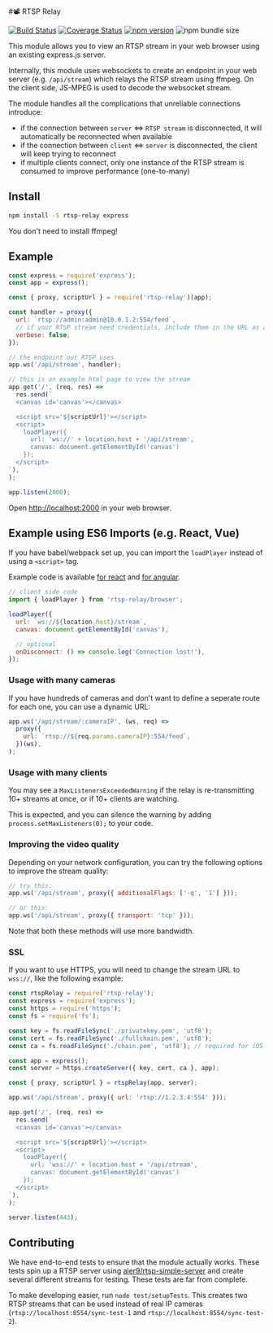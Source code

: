#📽 RTSP Relay

[![Build Status](https://github.com/k-yle/rtsp-relay/workflows/build/badge.svg)](https://github.com/k-yle/rtsp-relay/actions)
[![Coverage Status](https://coveralls.io/repos/github/k-yle/rtsp-relay/badge.svg?branch=main)](https://coveralls.io/github/k-yle/rtsp-relay?branch=main)
[![npm version](https://badge.fury.io/js/rtsp-relay.svg)](https://badge.fury.io/js/rtsp-relay)
![npm bundle size](https://img.shields.io/bundlephobia/minzip/rtsp-relay)

This module allows you to view an RTSP stream in your web browser using an existing express.js server.

Internally, this module uses websockets to create an endpoint in your web server (e.g. `/api/stream`) which relays the RTSP stream using ffmpeg. On the client side, JS-MPEG is used to decode the websocket stream.

The module handles all the complications that unreliable connections introduce:

- if the connection between `server` <=> `RTSP stream` is disconnected, it will automatically be reconnected when available
- if the connection between `client` <=> `server` is disconnected, the client will keep trying to reconnect
- if multiple clients connect, only one instance of the RTSP stream is consumed to improve performance (one-to-many)

## Install

```sh
npm install -S rtsp-relay express
```

You don't need to install ffmpeg!

## Example

```js
const express = require('express');
const app = express();

const { proxy, scriptUrl } = require('rtsp-relay')(app);

const handler = proxy({
  url: `rtsp://admin:admin@10.0.1.2:554/feed`,
  // if your RTSP stream need credentials, include them in the URL as above
  verbose: false,
});

// the endpoint our RTSP uses
app.ws('/api/stream', handler);

// this is an example html page to view the stream
app.get('/', (req, res) =>
  res.send(`
  <canvas id='canvas'></canvas>

  <script src='${scriptUrl}'></script>
  <script>
    loadPlayer({
      url: 'ws://' + location.host + '/api/stream',
      canvas: document.getElementById('canvas')
    });
  </script>
`),
);

app.listen(2000);
```

Open [http://localhost:2000](http://localhost:2000) in your web browser.

## Example using ES6 Imports (e.g. React, Vue)

If you have babel/webpack set up, you can import the `loadPlayer` instead of using a `<script>` tag.

Example code is available [for react](examples/react.md) and [for angular](examples/angular.md).

```js
// client side code
import { loadPlayer } from 'rtsp-relay/browser';

loadPlayer({
  url: `ws://${location.host}/stream`,
  canvas: document.getElementById('canvas'),

  // optional
  onDisconnect: () => console.log('Connection lost!'),
});
```

### Usage with many cameras

If you have hundreds of cameras and don't want to define a seperate route for each one, you can use a dynamic URL:

```js
app.ws('/api/stream/:cameraIP', (ws, req) =>
  proxy({
    url: `rtsp://${req.params.cameraIP}:554/feed`,
  })(ws),
);
```

### Usage with many clients

You may see a `MaxListenersExceededWarning` if the relay is re-transmitting 10+ streams at once, or if 10+ clients are watching.

This is expected, and you can silence the warning by adding `process.setMaxListeners(0);` to your code.

### Improving the video quality

Depending on your network configuration, you can try the following options to improve the stream quality:

```js
// try this:
app.ws('/api/stream', proxy({ additionalFlags: ['-q', '1'] }));

// or this:
app.ws('/api/stream', proxy({ transport: 'tcp' }));
```

Note that both these methods will use more bandwidth.

### SSL

If you want to use HTTPS, you will need to change the stream URL to `wss://`, like the following example:

```js
const rtspRelay = require('rtsp-relay');
const express = require('express');
const https = require('https');
const fs = require('fs');

const key = fs.readFileSync('./privatekey.pem', 'utf8');
const cert = fs.readFileSync('./fullchain.pem', 'utf8');
const ca = fs.readFileSync('./chain.pem', 'utf8'); // required for iOS 15+

const app = express();
const server = https.createServer({ key, cert, ca }, app);

const { proxy, scriptUrl } = rtspRelay(app, server);

app.ws('/api/stream', proxy({ url: 'rtsp://1.2.3.4:554' }));

app.get('/', (req, res) =>
  res.send(`
  <canvas id='canvas'></canvas>

  <script src='${scriptUrl}'></script>
  <script>
    loadPlayer({
      url: 'wss://' + location.host + '/api/stream',
      canvas: document.getElementById('canvas')
    });
  </script>
`),
);

server.listen(443);
```

## Contributing

We have end-to-end tests to ensure that the module actually works. These tests spin up a RTSP server using [aler9/rtsp-simple-server](https://github.com/aler9/rtsp-simple-server) and create several different streams for testing. These tests are far from complete.

To make developing easier, run `node test/setupTests`. This creates two RTSP streams that can be used instead of real IP cameras (`rtsp://localhost:8554/sync-test-1` and `rtsp://localhost:8554/sync-test-2`).
